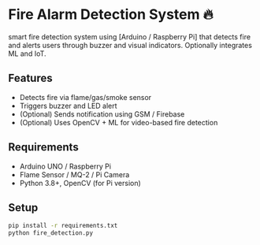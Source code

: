 # Fire Alarm Detection System 🔥
 smart fire detection system using [Arduino / Raspberry Pi] that detects fire and alerts users through buzzer and visual indicators. Optionally integrates ML and IoT.

## Features
- Detects fire via flame/gas/smoke sensor
- Triggers buzzer and LED alert
- (Optional) Sends notification using GSM / Firebase
- (Optional) Uses OpenCV + ML for video-based fire detection

## Requirements
- Arduino UNO / Raspberry Pi
- Flame Sensor / MQ-2 / Pi Camera
- Python 3.8+, OpenCV (for Pi version)

## Setup
```bash
pip install -r requirements.txt
python fire_detection.py
